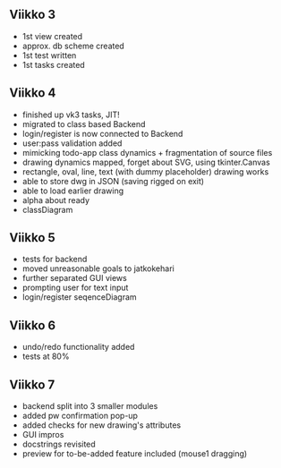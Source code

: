 ## Viikko 3

- 1st view created
- approx. db scheme created
- 1st test written
- 1st tasks created

## Viikko 4

- finished up vk3 tasks, JIT!
- migrated to class based Backend
- login/register is now connected to Backend
- user:pass validation added
- mimicking todo-app class dynamics + fragmentation of source files
- drawing dynamics mapped, forget about SVG, using tkinter.Canvas
- rectangle, oval, line, text (with dummy placeholder) drawing works
- able to store dwg in JSON (saving rigged on exit)
- able to load earlier drawing
- alpha about ready
- classDiagram

## Viikko 5
- tests for backend
- moved unreasonable goals to jatkokehari
- further separated GUI views
- prompting user for text input
- login/register seqenceDiagram

## Viikko 6
- undo/redo functionality added
- tests at 80%

## Viikko 7
- backend split into 3 smaller modules
- added pw confirmation pop-up
- added checks for new drawing's attributes
- GUI impros
- docstrings revisited
- preview for to-be-added feature included (mouse1 dragging)
